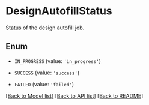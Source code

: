 # DesignAutofillStatus

Status of the design autofill job.

## Enum

* `IN_PROGRESS` (value: `'in_progress'`)

* `SUCCESS` (value: `'success'`)

* `FAILED` (value: `'failed'`)

[[Back to Model list]](../README.md#documentation-for-models) [[Back to API list]](../README.md#documentation-for-api-endpoints) [[Back to README]](../README.md)


